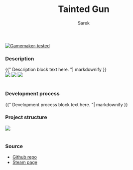 ﻿---
title: Tainted Gun
author: Sarek
layout: page
---
[![Gamemaker-tested](https://img.shields.io/badge/GameMaker-orange?style=flat&logo=gamemaker&label=Made%20with)](https://gamemaker.io)

<!-- 
<iframe src="https://www.youtube.com/embed/zRNpTJLAKzE?si=4N1GyI4RCSoPohNM" allow="autoplay; encrypted-media; fullscreen;"></iframe>
<br>
 -->

### Description
<div class="blockText"> {{"
Description block text here.
"| markdownify }} </div>

<div class="screenshots">
    <img src="../../../assets/images/tainted gun/screenshot1.png">
    <img src="../../../assets/images/tainted gun/screenshot2.png">
    <img src="../../../assets/images/tainted gun/screenshot3.png">
</div>
<br>

### Development process
<div class="blockText"> {{"
Development process block text here.
"| markdownify }} </div>

### Project structure
<div class="structure">
    <img src="../../../assets/images/tainted gun/structure.png">
</div>
<br>

### Source
* [Github repo](https://github.com/sareklambert/tainted-gun-public)
* [Steam page](https://store.steampowered.com/app/1868350/Tainted_Gun)
